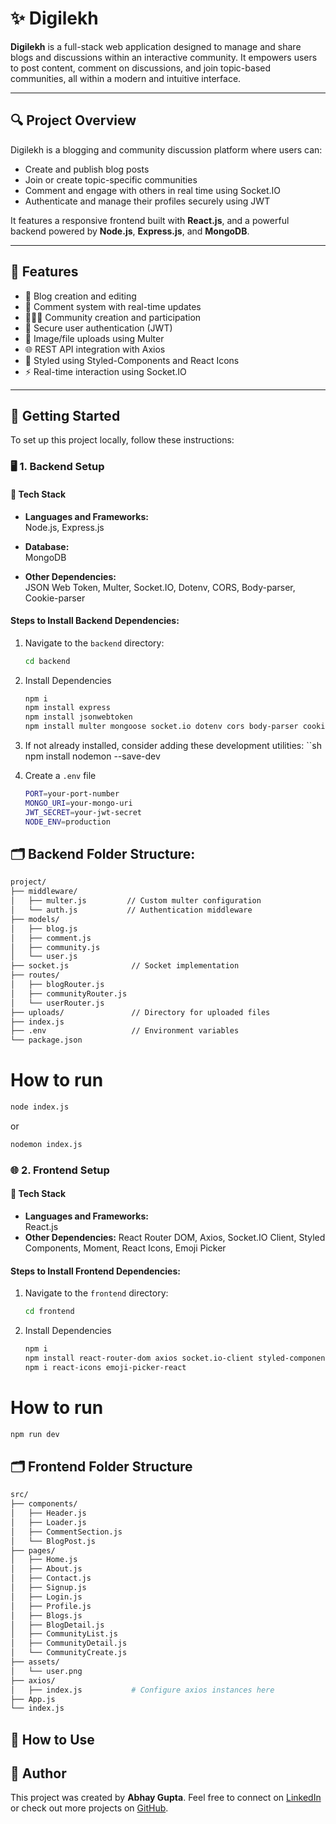 # ✨ Digilekh

**Digilekh** is a full-stack web application designed to manage and share blogs and discussions within an interactive community. It empowers users to post content, comment on discussions, and join topic-based communities, all within a modern and intuitive interface.

---

## 🔍 Project Overview

Digilekh is a blogging and community discussion platform where users can:
- Create and publish blog posts
- Join or create topic-specific communities
- Comment and engage with others in real time using Socket.IO
- Authenticate and manage their profiles securely using JWT

It features a responsive frontend built with **React.js**, and a powerful backend powered by **Node.js**, **Express.js**, and **MongoDB**.

---

## 🚀 Features

- 📝 Blog creation and editing  
- 💬 Comment system with real-time updates  
- 🧑‍🤝‍🧑 Community creation and participation  
- 🔐 Secure user authentication (JWT)  
- 📁 Image/file uploads using Multer  
- 🌐 REST API integration with Axios  
- 🎨 Styled using Styled-Components and React Icons  
- ⚡ Real-time interaction using Socket.IO  

---

## 🚧 Getting Started

To set up this project locally, follow these instructions:

### 🖥️ 1. Backend Setup

#### 🔧 Tech Stack

- **Languages and Frameworks:**  
  Node.js, Express.js

- **Database:**  
  MongoDB

- **Other Dependencies:**  
  JSON Web Token, Multer, Socket.IO, Dotenv, CORS, Body-parser, Cookie-parser

#### Steps to Install Backend Dependencies:
1. Navigate to the `backend` directory:
   ```sh
   cd backend
2. Install Dependencies
   ```sh
   npm i
   npm install express
   npm install jsonwebtoken
   npm install multer mongoose socket.io dotenv cors body-parser cookie-parser
3. If not already installed, consider adding these development utilities:
   ``sh
   npm install nodemon --save-dev

3. Create a `.env` file
   ```sh
   PORT=your-port-number
   MONGO_URI=your-mongo-uri
   JWT_SECRET=your-jwt-secret
   NODE_ENV=production

## 🗂️ Backend Folder Structure:
   ```sh
   project/
   ├── middleware/
   │   ├── multer.js         // Custom multer configuration
   │   └── auth.js           // Authentication middleware
   ├── models/
   │   ├── blog.js
   │   ├── comment.js
   │   ├── community.js
   │   └── user.js
   ├── socket.js              // Socket implementation
   ├── routes/
   │   ├── blogRouter.js
   │   ├── communityRouter.js
   │   └── userRouter.js
   ├── uploads/               // Directory for uploaded files
   ├── index.js
   ├── .env                   // Environment variables
   └── package.json

```
# How to run
  ```sh
  node index.js
```
  or
  ```sh
  nodemon index.js
```

### 🌐 2. Frontend Setup
 #### 🔧 Tech Stack
  - **Languages and Frameworks:**  
        React.js
  - **Other Dependencies:**
       React Router DOM, Axios, Socket.IO Client, Styled Components, Moment, React Icons, Emoji Picker

#### Steps to Install Frontend Dependencies:
1. Navigate to the `frontend` directory:
   ```sh
   cd frontend
2. Install Dependencies
   ```sh
   npm i
   npm install react-router-dom axios socket.io-client styled-components moment
   npm i react-icons emoji-picker-react

# How to run
```sh
npm run dev

```

## 🗂️ Frontend Folder Structure
  ```sh
src/
├── components/
│   ├── Header.js
│   ├── Loader.js
│   ├── CommentSection.js
│   └── BlogPost.js
├── pages/
│   ├── Home.js
│   ├── About.js
│   ├── Contact.js
│   ├── Signup.js
│   ├── Login.js
│   ├── Profile.js
│   ├── Blogs.js
│   ├── BlogDetail.js
│   ├── CommunityList.js
│   ├── CommunityDetail.js
│   └── CommunityCreate.js
├── assets/
│   └── user.png
├── axios/
│   ├── index.js           # Configure axios instances here
├── App.js
└── index.js

```
  
## 🎯 How to Use


## 👤 Author
This project was created by **Abhay Gupta**. Feel free to connect on [LinkedIn](https://www.linkedin.com/in/abhay-gupta-1257b6248/) or check out more projects on [GitHub](https://github.com/Abhay-hack/Lumina).

